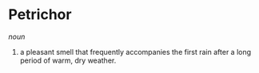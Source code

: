 # Petrichor

*noun*
1. a pleasant smell that frequently accompanies the first rain after a long period of warm, dry weather.
